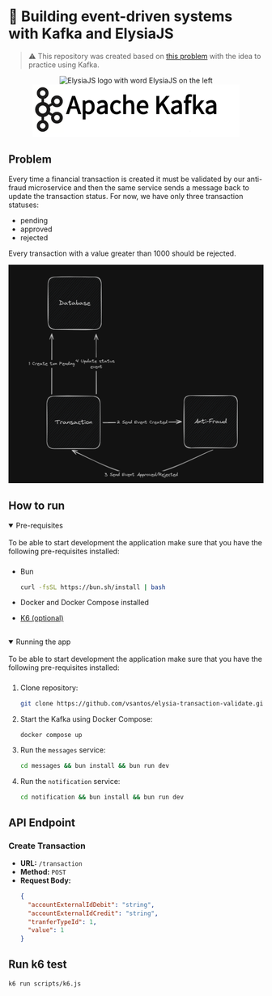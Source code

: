 # 🐬 Building event-driven systems with Kafka and ElysiaJS

> ⚠️ This repository was created based on [this problem](https://github.com/yaperos/app-nodejs-codechallenge) with the idea to practice using Kafka.

<p align=center>
 <img src="https://github.com/elysiajs/elysia/assets/35027979/15653752-866c-4525-99f9-edde0aafc856" alt="ElysiaJS logo with word ElysiaJS on the left" width="340px" />
 <img src="assets/kafka-image.png" alt="Apache kafka image" width="410px" />
</p>

## Problem

Every time a financial transaction is created it must be validated by our anti-fraud microservice and then the same service sends a message back to update the transaction status. For now, we have only three transaction statuses:

- pending
- approved
- rejected

Every transaction with a value greater than 1000 should be rejected.

<p align=center>
<img src="assets/diagram.png" width="700px"/>
</p>

## How to run

<details open>
<summary>
Pre-requisites
</summary> <br />
To be able to start development the application make sure that you have the following pre-requisites installed:

###

- Bun

  ```bash
  curl -fsSL https://bun.sh/install | bash
  ```

- Docker and Docker Compose installed
- [K6 (optional)](https://k6.io/docs/get-started/installation/)

##

</details>

<details open>
<summary>
Running the app
</summary> <br />
To be able to start development the application make sure that you have the following pre-requisites installed:

###

1. Clone repository:

   ```bash
   git clone https://github.com/vsantos/elysia-transaction-validate.git && cd elysia-transaction-validate
   ```

2. Start the Kafka using Docker Compose:

   ```bash
   docker compose up
   ```

3. Run the `messages` service:

   ```bash
   cd messages && bun install && bun run dev
   ```

4. Run the `notification` service:

   ```bash
   cd notification && bun install && bun run dev
   ```

   </details>

## API Endpoint

### Create Transaction

- **URL:** `/transaction`
- **Method:** `POST`
- **Request Body:**
  ```json
  {
    "accountExternalIdDebit": "string",
    "accountExternalIdCredit": "string",
    "tranferTypeId": 1,
    "value": 1
  }
  ```

## Run k6 test

```bash
k6 run scripts/k6.js
```
